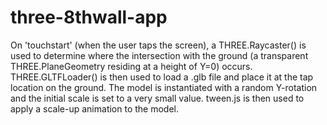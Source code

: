# three-8thwall-app

On 'touchstart' (when the user taps the screen), a THREE.Raycaster() is used to determine where the intersection with the ground (a transparent THREE.PlaneGeometry residing at a height of Y=0) occurs.  THREE.GLTFLoader() is then used to load a .glb file and place it at the tap location on the ground. The model is instantiated with a random Y-rotation and the initial scale is set to a very small value.  tween.js is then used to apply a scale-up animation to the model.
